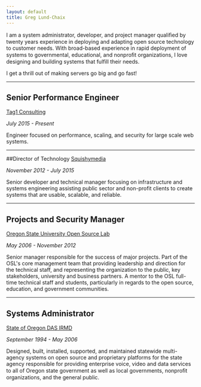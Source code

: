 ```yaml
---
layout: default
title: Greg Lund-Chaix
---
```


I am a system administrator, developer, and project manager qualiﬁed by twenty years experience in deploying and adapting open source technology to customer needs. With broad-based experience in rapid deployment of systems to governmental, educational, and nonproﬁt organizations, I love designing and building systems that fulfill their needs.

I get a thrill out of making servers go big and go fast!

---

## Senior Performance Engineer
[Tag1 Consulting](http://tag1consulting.com/)

_July 2015 - Present_

Engineer focused on performance, scaling, and security for large scale web systems.

---

##Director of Technology
[Squishymedia](http://squishymedia.com)

_November 2012 - July 2015_

Senior developer and technical manager focusing on infrastructure and systems engineering assisting public sector and non-profit clients to create systems that are usable, scalable, and reliable.

---

## Projects and Security Manager
[Oregon State University Open Source Lab](http://osuosl.org)

_May 2006 - November 2012_

Senior manager responsible for the success of major projects. Part of the OSL's core management team that providing leadership and direction for the technical staff, and representing the organization to the public, key stakeholders, university and business partners. A mentor to the OSL full-time technical staff and students, particularly in regards to the open source, education, and government communities.

---

## Systems Administrator
[State of Oregon DAS IRMD](http://www.oregon.gov/DAS/ETS/Pages/index.aspx)

_September 1994 - May 2006_

Designed, built, installed, supported, and maintained statewide multi-agency systems on open source and proprietary platforms for the state agency responsible for providing enterprise voice, video and data services to all of Oregon state government as well as local governments, nonproﬁt organizations, and the general public.

